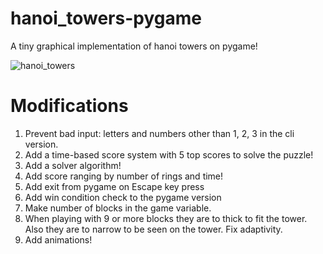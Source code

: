# hanoi_towers-pygame
A tiny graphical implementation of hanoi towers on pygame!


![hanoi_towers](https://user-images.githubusercontent.com/33204359/225446014-6e82485f-8981-47a8-b7e6-3089e5d80374.gif)


# Modifications
1. Prevent bad input: letters and numbers other than 1, 2, 3 in the cli version.
2. Add a time-based score system with 5 top scores to solve the puzzle!
3. Add a solver algorithm!
4. Add score ranging by number of rings and time!
5. Add exit from pygame on Escape key press
6. Add win condition check to the pygame version
7. Make number of blocks in the game variable. 
8. When playing with 9 or more blocks they are to thick to fit the tower. Also they are to narrow to be seen on the tower. Fix adaptivity.
9. Add animations!
